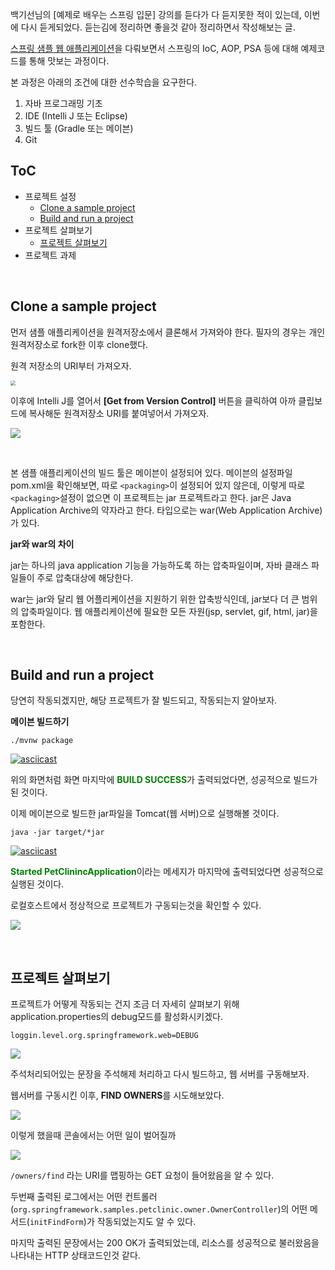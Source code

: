 백기선님의 [예제로 배우는 스프링 입문] 강의를 듣다가 다 듣지못한 적이 있는데, 이번에 다시 듣게되었다. 듣는김에 정리하면 좋을것 같아 정리하면서 작성해보는 글.

[스프링 샘플 웹 애플리케이션](https://github.com/spring-projects/spring-petclinic)을 다뤄보면서 스프링의 IoC, AOP, PSA 등에 대해 예제코드를 통해 맛보는 과정이다.

본 과정은 아래의 조건에 대한 선수학습을 요구한다.

1. 자바 프로그래밍 기초
2. IDE (Intelli J 또는 Eclipse)
3. 빌드 툴 (Gradle 또는 메이븐)
4. Git



## ToC

- 프로젝트 설정
  - [Clone a sample project](#clone)
  - [Build and run a project](#build-run)
- 프로젝트 살펴보기
  - [프로젝트 살펴보기](#explore)
- 프로젝트 과제

<br>

## <a name="clone">Clone a sample project</a>

먼저 샘플 애플리케이션을 원격저장소에서 클론해서 가져와야 한다. 필자의 경우는 개인 원격저장소로 fork한 이후 clone했다.

원격 저장소의 URI부터 가져오자.

<img src="https://lh3.googleusercontent.com/ov5vKj6r3uJYRU1PAF_Xf_oauZKkRtx5mgWbbte382yTnANwL5mzn5EEBZjyRdITm2crxTtQICW5x4DNht4rC0OFvVvm62um6YhUkfaYsU9C6mI4BkQGUKdzxqWE7dhgEhjPJmFr0y_n76HvyFcr9IZN_UaJqtoJxGpVxCVrVkilWewvBebIw_6V3D3VWtGOKjIl70Upd5jM-GKjhQfcSoyVATyhLzXNTUvzkJd_SvRN4rfN-_s9nZ_8u_jQVk4bOXri33Q9iUrrlf5VrL_2Jh_MbC6cZn8qTIFnsOpRslP8B6aVXG3qjzDe4TgROfNEHz0hm8IMMgLRFMMfXjdpKfqM4Zp2GhGY5dO34ak6iNaEy30ubSGJ3Yrk57J1cBfriVRXiY8cLeplhQfVqiTbPbkcKYY5fnYJEJJPu_snsU4jxzLHx0nfLfyWiRJer4mRYK1ZwGlAfd8nhLK0Y19NhTlWHXbxAOvidYQSltCfL9Wv5DufCtWY4vk0t8p_LWfiFUYnhPFSKuXSJNWaghOU9fXJn46K0VhxYg_SOQqKbuubCKTpD4xaMp9POpvMfGd8cI2uqL8IfPYCZQnYhnSGTAaZOU01jxR0YA22lOFyEd3HDHs1Vh3Du1S6MzkoluGppeRFqusT_ljcXaDPZMCFi812oUoOq8znjjZ99CuebPMGH2j7RSfpZvGekqkOXMc=w987-h592-no" style="zoom:50%;" />



이후에 Intelli J를 열어서 **[Get from Version Control]** 버튼을 클릭하여 아까 클립보드에 복사해둔 원격저장소 URI를 붙여넣어서 가져오자.

![](https://lh3.googleusercontent.com/g40Xf_ZeVVaKzDqAIPPuaQXnGHSj8AsG61l4fiJrme7T1dlAUCJDxnENX1a5SWSpXS3MJgjo4SiYG3EYo6nkyTcJEu83aCwPrQgPBkCj6beFsOZDy5A86rYrXu5HKMKWQ5KM3piuZiLNyz-yWN5aCpe-wwu9kwDI-G59B8fNTaHePWP0v76J_vWaMi3mEvARpLSEZurf7ZK6fn_8Ovl_PGfW747kuzzXMgJ7Jhy4FTT_15MjKDZnyZGmPA2m2KFBJTqGWqLYsXGi_yc2KE2akAc_EYXn7meFvbBor4WMZvIFgNEEA2gNl0oZu05a6SJq7XhzFfe-c4EO6tRGESjoJQLyhqzNCBugGDDNgC1IF6QaRXWSP5GUzWDDw5RLfj71_8_p4xFMqMdqIWkM5_Z3ZBks2Ae2jfL0cXYss0JUpz5wutMtAcYvg0pMDEzMgPMmnTtJlAKVBOsSY8Z-GoWxJ8ZrokwidcFSbxPvd81SxqyRtXbveGH53HxM8c06JmjkuToxDow4_pAXN8GgNnMjcbFtF70ZsoNU5GWb0CMtmKSXTYfdpFlCh301rxhv22rOazKuIjxjBcyMMsAAUW2ROTV7enUlNuIbfBFnb7nVj_q11xWxPFtpftYN2Nunv8JbIv19egBS7WCFISh41cmuCP_9t36k3q6-9QQbGgCAgaeb5GzMc6-ZMeV4iJ8Dv2BbAl2cb-C_shgbvPhlSBRLFI5RUX15mtXpH0-c54mQx_xpWQQdw4QBryDz=w500-h305-no)

<br>

본 샘플 애플리케이션의 빌드 툴은 메이븐이 설정되어 있다. 메이븐의 설정파일 pom.xml을 확인해보면, 따로 `<packaging>`이 설정되어 있지 않은데, 이렇게 따로 `<packaging>`설정이 없으면 이 프로젝트는 jar 프로젝트라고 한다. jar은 Java Application Archive의 약자라고 한다. 타입으로는 war(Web Application Archive)가 있다.



**jar와 war의 차이**

jar는 하나의 java application 기능을 가능하도록 하는 압축파일이며, 자바 클래스 파일들이 주로 압축대상에 해당한다.

war는 jar와 달리 웹 어플리케이션을 지원하기 위한 압축방식인데, jar보다 더 큰 범위의 압축파일이다. 웹 애플리케이션에 필요한 모든 자원(jsp, servlet, gif, html, jar)을 포함한다.

<br>

## <a name="build-run">Build and run a project</a>

당연히 작동되겠지만, 해당 프로젝트가 잘 빌드되고, 작동되는지 알아보자.

**메이븐 빌드하기**

~~~
./mvnw package
~~~

[![asciicast](https://asciinema.org/a/rCuwrlPLzK7FbojYLvqfjGzC4.svg)](https://asciinema.org/a/rCuwrlPLzK7FbojYLvqfjGzC4)

위의 화면처럼 화면 마지막에 <span style="color: green;">**BUILD SUCCESS**</span>가 출력되었다면, 성공적으로 빌드가 된 것이다.

이제 메이븐으로 빌드한 jar파일을 Tomcat(웹 서버)으로 실행해볼 것이다. 

~~~
java -jar target/*jar
~~~

[![asciicast](https://asciinema.org/a/HNNbEegr9IRlpJlydEAfaImOj.svg)](https://asciinema.org/a/HNNbEegr9IRlpJlydEAfaImOj)

<span style="color: green;">**Started PetClinincApplication**</span>이라는 메세지가 마지막에 출력되었다면 성공적으로 실행된 것이다.

로컬호스트에서 정상적으로 프로젝트가 구동되는것을 확인할 수 있다.

![](https://lh3.googleusercontent.com/pT4QlA65nQbcrhP8QvItBOWCRdvfNRXQEnbDy_AUpniXaBFE86V_eK34tJABlMqTCJBSguvolsFfSnvvi5c_GREjUPb2hxmrqLT68yXBFAFD22EZhXQHFZJhrNtdbQGHZVSvNZqDDRBWj2VTZ7f8iYgrSpHZOStNtXhcA3UZUvW7VtaoVV1XVq1KckyI5pFvYpc4F66C7IgISQcuLLOW2FZUSBrULPmyn_EtK3uPuyzkKtlGrgzD7PRp9o8_ipfXjtZkhUJW94Z2ElcJy8e2jnPzLFhhub4PGU111-wXqsAaEWwROtNEzHY7MynutF3VLbpik2HpnMDtniG4l051oJB5EchUSea0qqA5H1ZeQejTXXe2yqLLKhMyt8JG6GGODzCC3dVeikEjWZ4BIUukrQVtOoF5_KsicfL5uVNK1lWcClwja6SgW4MVCXwF4IsfEIEPLeRlYmnwQGxtUcSfeROPKeVwq2wBonT4ihB5bPliyruwt9EWU3b5PF5H2MdDJBwUDtdgWf1d2qYPEyPQaLZSJHZam5e8SAjp3fUwGVe3aRXH4sSiYkORp8Xw3nbQ9UHFx6rMP3Q_mcQ-wvr1puWtrZ_JKHSR3jb9yN0b5Na1PMx5RbrpQ89lh8kR_xnXbdRk4T_eCB-24rRnpubzDQwW4KsPqO00OrUEimPAGuscKREC6sr2n8kz4v1hkginOx85h67dklGvZZ46m49FJtIjOcB_qzQL_xGlz83MBBfB48apa3D5dSyA=w1440-h922-no)

<br>

## <a name="explore">프로젝트 살펴보기</a>

프로젝트가 어떻게 작동되는 건지 조금 더 자세히 살펴보기 위해 application.properties의 debug모드를 활성화시키겠다.

~~~
loggin.level.org.springframework.web=DEBUG
~~~

![](https://lh3.googleusercontent.com/Y08n5Camz7tShU4Nmp90MzIhC6TqFQzcwCBWmHI3hxkiTGR4XIfd6tqjnv1-ImB8eD0iSNSfFkOO3LPkzljrF1hTYXisF77rMJQk3R1IfZOcJ5jbRaS7f_VnHb3MBq_YqfrL4VGsyO3ScQw3PMCFNemMkbXTmdS7aIIoPiinEm4istEwHwI2iOgvWj8orZgKHvT0jYt54_TLEK20i_6_MqmtawMFoB9Q1UJEani-VjflmTIZBWyqT1EhtMKgnZAdRgo6MO7i-jfJbTtfgiXO4kvQC4Y_8VUxanT2V0Jm_dYKyRn3M46zQxdNyEFfSzpth4ph6c8-WTXdzCEBF4KCPOLlOpt8j3PTXr3mYx9YVosButw1ltSjcmUjJQeKmuPyC9bwkKZCB-ZRFIyJzAGoOTgRr4qE73wZ5w0g8ClhghTSJPGXP8mu6PzxSysHtDud9436IfXcAIdrC7CvvSNNCNTKhLoRMy3uWsXTuyyljwB39WdnT3pe8quFhUQLmf36L2t-Sm4gSQQtowhzHFVxmtrkKb_r0RMjz3FaOYWQLtV_ZGI2TMb4Kk_ASujaff1fm2b7EMCfUOjHr0dofYctXIaJOZXe4ncWYEnkyolTJS5czhMlvYfA0WW5bf0P1bG_YI6MyGsW7gNp5WORQSPEn9XuI7bwsVAcOuwxwCUMWhaaspkPrmS9OTSc19mRz3ikRTA38IFldHk6bAlYRpuPhyNfA0fRjLpQIxrfQLB-ZDrUzIPuM0iDjv_b=w1310-h798-no)

주석처리되어있는 문장을 주석해제 처리하고 다시 빌드하고, 웹 서버를 구동해보자.



웹서버를 구동시킨 이후, **FIND OWNERS**를 시도해보았다.

![](https://lh3.googleusercontent.com/bCzHXxE4Ml2Cj0KD0-myn9If1YddnT3QftxEPPoQyH0r1EhVq3q66UMfqSWftUOy4WmaUqgN77uyqDT3FfRgle4yw1HvQ7x5ZxKPHRTBEdAO0QPI_YYo0qo5_3eKHstKuMWfmDd83lgHEBAiVna0EtD4yJYoZ07fQ1E05SnQkTu2TEOR5gn0083a8ERnNUMEirar5yb5ylXRCaVgvEigGAfa3wJerfEOY8yWzQSE90R8ZmQbv88z2V4ySLyi1RozYWxFZcrUE1YZqLpg6k0SOTlqTgkWGcAKsFkixV1t3mNEmKu0f3kQ6RPVRqZuwRPIDvxDDIOiMLAJDd5cln8kY0PPsqlNNZTJ7ijno2bxh3gjaubCpXPBgFl6e_uxxFJ-H8uhBFTvz1HT5BcxB_4LvHoszW6mNssDIU4zIFcrbQei9sBBTg1oH2KWDZjTM8auzHpYMrRnfaONryY0r651SXRhpbbrnLvarsccGbk_7pQzA9jlL5sbaw7tffFG7xeEB-go57DI6cfeO5SXgdmfOt2VDoAAfUwSMRaOGveLJXcoHH7ZLa_Z0d7OcFu8CeXW7twJJZsbo4iN6b_o-uXZF8YLFRsnxImFkNMU_QzqWSl49rU48ta9_8iAWb8BUDgMOTY6FWf9MK6KVlB4w_cjwMK1dPf0JzEQOMPnm5xvKj5DlwS0qrKqmZ7yO4alYZm_CDvjSwML5tHJqn-sovCLGROv7CP1nPAwPwkWOQNnAV-TIsmEmOcbr1X5=w2108-h728-no)

이렇게 했을때 콘솔에서는 어떤 일이 벌어질까

![](https://lh3.googleusercontent.com/vY55SrvtFWHWImz0U7NSoquoovUjo7r-1m6ZTTuFFTSkCXHcr9mUdaCTh7_pzuOdlOy0VVr3vdEAi8EROm0FpfXpSs18E5RTW1-X3rRZTwzyhV0QlsFL0ggSDUoEuL0yX8T7XZKTVkdhwwhE4tJZO_hruMyNNxV3tFr5ean8e-511xZq3Y__3RD1ZMfECfMfYwjyL8M6O9VD1TBbeqdgMoFjaw4HN1PBKyDvAsbHqDUslWn7tBtx300jW7pyOHlsB57CXUAP24pOB0yK1OO22ZhrCu1KnpIYMLcLt3_UpeBRTrXJoa0IL-olgGEcCAzqqntyORCMWTipPVM1q-Kzs1khS-E4UnJdxq1X-JJhGSC789drj1_vJQF9zq_ksi36VcS00tgDdmN_XTyMxUHdHgN3J05B1pkSI5qkhJfQHi6bw83HyZqT74fw7gf3modyIxSne-65qMhlYaqB2aNnR9PRMqYjDAm1eUMq7ef0Txp8hftxTqjZJMbGV1D0dJUmGZQPv8mhLW74Lgup-9eq6WMBTG5tihgKzNndF8wQ2UOAldE1CNEy4Yyg3DVIQn0vsQQuuORnWPi5E2MoMH6hBs_8yr8V4z5zSmtg_aoF11u_Bslte2V-PwNHQLz0-ya3a9visWP1S_OxXmJgXGMphL7NOkz0jYEupLGOH1ZEZe8dREeOkJCattGpWFgSE_EOWlTI85K0KVEbtiLANbPIagjZRQu3IUKovpCY-2esAGv_TMQMYezoQPiT=w2106-h746-no)

`/owners/find` 라는 URI를 맵핑하는 GET 요청이 들어왔음을 알 수 있다.

두번째 출력된 로그에서는 어떤 컨트롤러(`org.springframework.samples.petclinic.owner.OwnerController`)의 어떤 메서드(`initFindForm`)가 작동되었는지도 알 수 있다.

마지막 출력된 문장에서는 200 OK가 출력되었는데, 리소스를 성공적으로 불러왔음을 나타내는 HTTP 상태코드인것 같다.

<br>